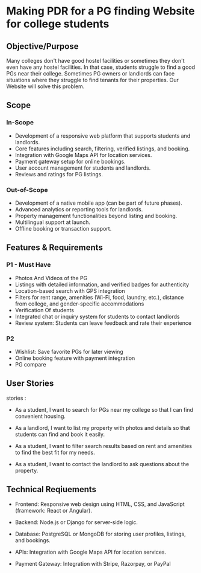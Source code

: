  # Making PDR for a PG finding Website for college students

 ## Objective/Purpose

 Many colleges don't have good hostel facilities or sometimes they don't even have any hostel facilities. In that case, students struggle to find a good PGs near their college. Sometimes PG owners or landlords can face situations where they struggle to find tenants for their properties. Our Website will solve this problem.

 ## Scope

 ### In-Scope

- Development of a responsive web platform that supports students and landlords.
 - Core features including search, filtering, verified listings, and booking.
- Integration with Google Maps API for location services.
- Payment gateway setup for online bookings.
- User account management for students and landlords.
- Reviews and ratings for PG listings.

### Out-of-Scope

- Development of a native mobile app (can be part of future phases).
- Advanced analytics or reporting tools for landlords.
- Property management functionalities beyond listing and booking.
- Multilingual support at launch.
- Offline booking or transaction support.

## Features & Requirements

### P1 - Must Have

- Photos And Videos of the PG
- Listings with detailed information, and verified badges for authenticity
- Location-based search with GPS integration
- Filters for rent range, amenities (Wi-Fi, food, laundry, etc.), distance from college, and gender-specific accommodations
- Verification Of students
- Integrated chat or inquiry system for students to contact landlords
- Review system: Students can leave feedback and rate their experience

### P2 

- Wishlist: Save favorite PGs for later viewing
- Online booking feature with payment integration
- PG compare

## User Stories
  stories :
 - As a student, I want to search for PGs near my college so that I can find convenient housing.

- As a landlord, I want to list my property with photos and details so that students can find and book it easily.

- As a student, I want to filter search results based on rent and amenities to find the best fit for my needs.

- As a student, I want to contact the landlord to ask questions about the property.

## Technical Reqiuements
- Frontend: Responsive web design using HTML, CSS, and JavaScript (framework: React or Angular).

- Backend: Node.js or Django for server-side logic.

- Database: PostgreSQL or MongoDB for storing user profiles, listings, and bookings.

- APIs: Integration with Google Maps API for location services.

- Payment Gateway: Integration with Stripe, Razorpay, or PayPal









